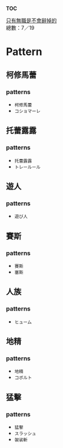 __TOC__

[只有無職是不會辭掉的](https://github.com/bluelovers/node-novel/blob/master/lib/locales/%E5%8F%AA%E6%9C%89%E7%84%A1%E8%81%B7%E6%98%AF%E4%B8%8D%E6%9C%83%E8%BE%AD%E6%8E%89%E7%9A%84.ts)  
總數：7／19

# Pattern

## 柯修馬蕾

### patterns

- `柯修馬蕾`
- `コショマーレ`

## 托蕾露露

### patterns

- `托蕾露露`
- `トレールール`

## 遊人

### patterns

- `遊び人`

## 賽斯

### patterns

- `賽斯`
- `塞斯`

## 人族

### patterns

- `ヒューム`

## 地精

### patterns

- `地精`
- `コボルト`

## 猛擊

### patterns

- `猛擊`
- `スラッシュ`
- `袈裟斬`


